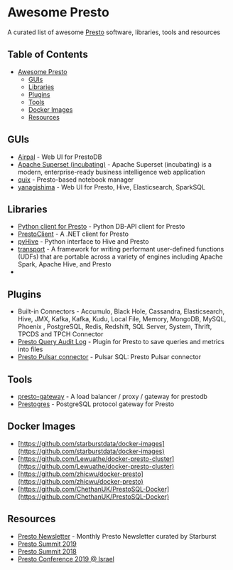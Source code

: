 # Awesome Presto
A curated list of awesome [Presto](https://prestosql.io/) software, libraries, tools and resources

## Table of Contents
- [Awesome Presto](#awesome-presto)
  - [GUIs](#guis)
  - [Libraries](#libraries)
  - [Plugins](#plugins)
  - [Tools](#tools)
  - [Docker Images](#docker-images)
  - [Resources](#resources)

## GUIs
- [Airpal](https://airbnb.io/airpal/) - Web UI for PrestoDB
- [Apache Superset (incubating)](https://superset.incubator.apache.org/) - Apache Superset (incubating) is a modern, enterprise-ready business intelligence web application
- [quix](https://wix.github.io/quix/) - Presto-based notebook manager
- [yanagishima](https://github.com/yanagishima/yanagishima) - Web UI for Presto, Hive, Elasticsearch, SparkSQL

## Libraries
- [Python client for Presto](https://github.com/prestodb/presto-python-client) - Python DB-API client for Presto
- [PrestoClient](https://github.com/bamcis-io/PrestoClient) - A .NET client for Presto
- [pyHive](https://github.com/dropbox/PyHive) - Python interface to Hive and Presto
- [transport](https://github.com/linkedin/transport) - A framework for writing performant user-defined functions (UDFs) that are portable across a variety of engines including Apache Spark, Apache Hive, and Presto
-

## Plugins
- Built-in Connectors - Accumulo, Black Hole, Cassandra, Elasticsearch, Hive, JMX, Kafka, Kafka, Kudu, Local File, Memory, MongoDB, MySQL, Phoenix , PostgreSQL, Redis, Redshift, SQL Server, System, Thrift, TPCDS and TPCH Connector
- [Presto Query Audit Log](https://github.com/zz22394/presto-audit) - Plugin for Presto to save queries and metrics into files
- [Presto Pulsar connector](https://pulsar.apache.org/docs/en/sql-overview/) - Pulsar SQL: Presto Pulsar connector

## Tools
- [presto-gateway](https://github.com/lyft/presto-gateway) - A load balancer / proxy / gateway for prestodb
- [Prestogres](https://github.com/treasure-data/prestogres) - PostgreSQL protocol gateway for Presto

## Docker Images
- [https://github.com/starburstdata/docker-images](https://github.com/starburstdata/docker-images)
- [https://github.com/Lewuathe/docker-presto-cluster](https://github.com/Lewuathe/docker-presto-cluster)
- [https://github.com/zhicwu/docker-presto](https://github.com/zhicwu/docker-presto)
- [https://github.com/ChethanUK/PrestoSQL-Docker](https://github.com/ChethanUK/PrestoSQL-Docker)

## Resources
- [Presto Newsletter](https://www.starburstdata.com/presto-newsletter/) - Monthly Presto Newsletter curated by Starburst
- [Presto Summit 2019](https://www.starburstdata.com/technical-blog/presto-summit-2019-recap/)
- [Presto Summit 2018](https://www.starburstdata.com/technical-blog/presto-summit-2018-recap/)
- [Presto Conference 2019 @ Israel](https://prestosql.io/blog/2019/05/03/Presto-Conference-Israel.html)
